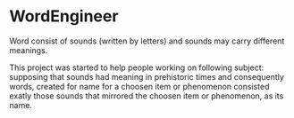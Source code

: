 # WordEngineer
Word consist of sounds (written by letters) and sounds may carry different meanings.

This project was started to help people working on following subject: supposing that sounds had meaning in prehistoric times and consequently words, created for name for a choosen item or phenomenon consisted exatly those sounds that mirrored the choosen item or phenomenon, as its name.

#
